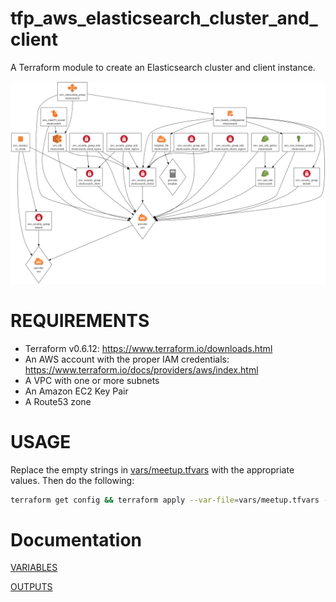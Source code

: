 # tfp_aws_elasticsearch_cluster_and_client
A Terraform module to create an Elasticsearch cluster and client instance.


![GRAPH.png](GRAPH.png) 

REQUIREMENTS
============

- Terraform v0.6.12: https://www.terraform.io/downloads.html
- An AWS account with the proper IAM credentials: https://www.terraform.io/docs/providers/aws/index.html
- A VPC with one or more subnets
- An Amazon EC2 Key Pair
- A Route53 zone

USAGE
=====

Replace the empty strings in [vars/meetup.tfvars](vars/meetup.tfvars) with the appropriate values.  Then do the following:

```bash
terraform get config && terraform apply --var-file=vars/meetup.tfvars --state=state/meetup.tfstate config
```


Documentation
=============

[VARIABLES](VARIABLES.md)

[OUTPUTS](OUTPUTS.md)
